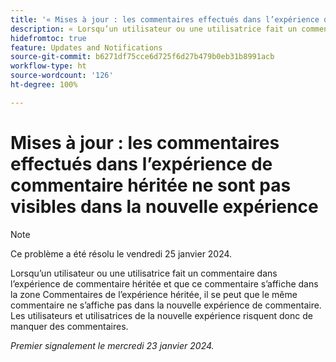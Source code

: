 ```yaml
---
title: '« Mises à jour : les commentaires effectués dans l’expérience de commentaire héritée ne sont pas visibles dans la nouvelle expérience »'
description: « Lorsqu’un utilisateur ou une utilisatrice fait un commentaire dans l’expérience de commentaire héritée et que ce commentaire s’affiche dans la zone Commentaires de l’expérience héritée, il se peut que le même commentaire ne s’affiche pas dans la nouvelle expérience de commentaire. Les utilisateurs et utilisatrices de la nouvelle expérience risquent donc de manquer des commentaires. ».
hidefromtoc: true
feature: Updates and Notifications
source-git-commit: b6271df75cce6d725f6d27b479b0eb31b8991acb
workflow-type: ht
source-wordcount: '126'
ht-degree: 100%

---
```



# Mises à jour : les commentaires effectués dans l’expérience de commentaire héritée ne sont pas visibles dans la nouvelle expérience

>[!NOTE]
>
>Ce problème a été résolu le vendredi 25 janvier 2024.

Lorsqu’un utilisateur ou une utilisatrice fait un commentaire dans l’expérience de commentaire héritée et que ce commentaire s’affiche dans la zone Commentaires de l’expérience héritée, il se peut que le même commentaire ne s’affiche pas dans la nouvelle expérience de commentaire. Les utilisateurs et utilisatrices de la nouvelle expérience risquent donc de manquer des commentaires.


_Premier signalement le mercredi 23 janvier 2024._
